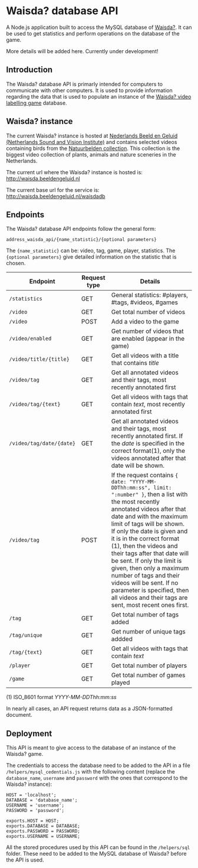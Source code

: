 # Waisda? database API

A Node.js application built to access the MySQL database of [Waisda?](http://dl.acm.org/citation.cfm?id=2502221). It can be used to get statistics and perform operations on the database of the game.

More details will be added here. Currently under development!

## Introduction
The Waisda? database API is primarly intended for computers to communicate with other computers. It is used to provide information regarding the data that is used to populate an instance of the [Waisda? video labelling game](https://github.com/beeldengeluid/waisda) database.

## Waisda? instance
The current Waisda? instance is hosted at [Nederlands Beeld en Geluid (Netherlands Sound and Vision Institute)](http://www.beeldengeluid.nl/) and contains selected videos containing birds from the [Natuurbelden collection](http://www.natuurbeelden.nl/). This collection is the biggest video collection of plants, animals and nature sceneries in the Netherlands.

The current url where the Waisda? instance is hosted is:
http://waisda.beeldengeluid.nl

The current base url for the service is: 
http://waisda.beeldengeluid.nl/waisdadb

## Endpoints

The Waisda? database API endpoints follow the general form:

`address_waisda_api/{name_statistic}/{optional parameters}`

The `{name_statistic}` can be: video, tag, game, player, statistics. The `{optional parameters}` give detailed information on the statistic that is chosen. 

Endpoint | Request type | Details
------------ | ------------- | -------------
`/statistics`| GET | General statistics: #players, #tags, #videos, #games
`/video` | GET | Get total number of videos
`/video` | POST | Add a video to the game
`/video/enabled` | GET | Get number of videos that are enabled (appear in the game)
`/video/title/{title}` | GET | Get all videos with a title that contains *title*
`/video/tag` | GET | Get all annotated videos and their tags, most recently annotated first
`/video/tag/{text}` | GET | Get all videos with tags that contain *text*, most recently annotated first
`/video/tag/date/{date}` | GET | Get all annotated videos and their tags, most recently annotated first. If the *date* is specified in the correct format(1), only the videos annotated after that date will be shown.
`/video/tag` | POST | If the request contains `{ date: "YYYY-MM-DDThh:mm:ss", limit: ":number" }`, then a list with the most recently annotated videos after that date and with the maximum limit of tags will be shown. If only the date is given and it is in the correct format (1), then the videos and their tags after that date will be sent. If only the limit is given, then only a maximum number of tags and their videos will be sent. If no parameter is specified, then all videos and their tags are sent, most recent ones first.
`/tag` | GET | Get total number of tags added 
`/tag/unique` | GET | Get number of unique tags addded
`/tag/{text}` | GET | Get all videos with tags that contain *text*
`/player` | GET | Get total number of players
`/game` | GET | Get total number of games played

(1) ISO_8601 format *YYYY-MM-DDThh:mm:ss*

In nearly all cases, an API request returns data as a JSON-formatted document.

## Deployment
This API is meant to give access to the database of an instance of the Waisda? game. 

The credentials to access the database need to be added to the API in a file `/helpers/mysql_cedentials.js` with the following content (replace the `database_name`, `username` and `password` with the ones that correspond to the Waisda? instance):

```
HOST = 'localhost';
DATABASE = 'database_name';
USERNAME = 'username';
PASSWORD = 'password';

exports.HOST = HOST;
exports.DATABASE = DATABASE;
exports.PASSWORD = PASSWORD;
exports.USERNAME = USERNAME;
```

All the stored procedures used by this API can be found in the `/helpers/sql` folder. These need to be added to the MySQL database of Waisda? before the API is used.
